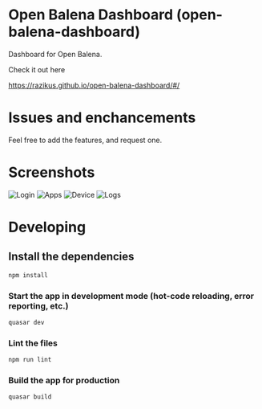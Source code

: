 # Open Balena Dashboard (open-balena-dashboard)

Dashboard for Open Balena.

Check it out here

https://razikus.github.io/open-balena-dashboard/#/


# Issues and enchancements

Feel free to add the features, and request one.

# Screenshots
![Login](https://aws1.discourse-cdn.com/balena/original/2X/9/95051fdab74566f398652da6292dabf87dc1a6d5.png)
![Apps](https://aws1.discourse-cdn.com/balena/original/2X/2/2b37485cedb68f2b57fe93e3eaca4757d1e58522.png)
![Device](https://aws1.discourse-cdn.com/balena/original/2X/8/82e827d211ca5f14437075d82ae650dc31610a38.png)
![Logs](https://aws1.discourse-cdn.com/balena/original/2X/1/1e08b62b161374b85f418e1f314b7243bf3617a0.png)

# Developing

## Install the dependencies
```bash
npm install
```

### Start the app in development mode (hot-code reloading, error reporting, etc.)
```bash
quasar dev
```

### Lint the files
```bash
npm run lint
```

### Build the app for production
```bash
quasar build
```

